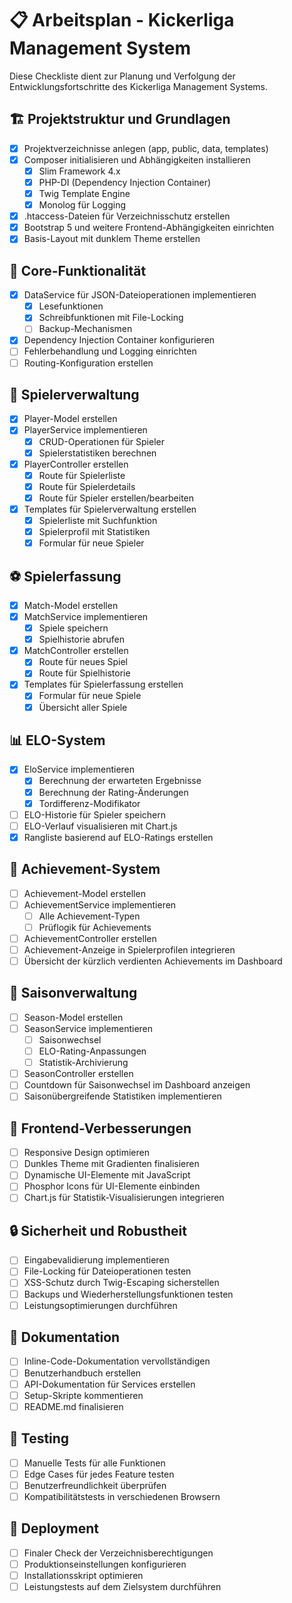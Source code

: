 # 📋 Arbeitsplan - Kickerliga Management System

Diese Checkliste dient zur Planung und Verfolgung der Entwicklungsfortschritte des Kickerliga Management Systems.

## 🏗️ Projektstruktur und Grundlagen

- [x] Projektverzeichnisse anlegen (app, public, data, templates)
- [x] Composer initialisieren und Abhängigkeiten installieren
   - [x] Slim Framework 4.x
   - [x] PHP-DI (Dependency Injection Container)
   - [x] Twig Template Engine
   - [x] Monolog für Logging
- [x] .htaccess-Dateien für Verzeichnisschutz erstellen
- [x] Bootstrap 5 und weitere Frontend-Abhängigkeiten einrichten
- [x] Basis-Layout mit dunklem Theme erstellen

## 🧰 Core-Funktionalität

- [x] DataService für JSON-Dateioperationen implementieren
   - [x] Lesefunktionen
   - [x] Schreibfunktionen mit File-Locking
   - [ ] Backup-Mechanismen
- [x] Dependency Injection Container konfigurieren
- [ ] Fehlerbehandlung und Logging einrichten
- [ ] Routing-Konfiguration erstellen

## 👤 Spielerverwaltung

- [x] Player-Model erstellen
- [x] PlayerService implementieren
   - [x] CRUD-Operationen für Spieler
   - [x] Spielerstatistiken berechnen
- [x] PlayerController erstellen
   - [x] Route für Spielerliste
   - [x] Route für Spielerdetails
   - [x] Route für Spieler erstellen/bearbeiten
- [x] Templates für Spielerverwaltung erstellen
   - [x] Spielerliste mit Suchfunktion
   - [x] Spielerprofil mit Statistiken
   - [x] Formular für neue Spieler

## ⚽ Spielerfassung

- [x] Match-Model erstellen
- [x] MatchService implementieren
   - [x] Spiele speichern
   - [x] Spielhistorie abrufen
- [x] MatchController erstellen
   - [x] Route für neues Spiel
   - [x] Route für Spielhistorie
- [x] Templates für Spielerfassung erstellen
   - [x] Formular für neue Spiele
   - [x] Übersicht aller Spiele

## 📊 ELO-System

- [x] EloService implementieren
   - [x] Berechnung der erwarteten Ergebnisse
   - [x] Berechnung der Rating-Änderungen
   - [x] Tordifferenz-Modifikator
- [ ] ELO-Historie für Spieler speichern
- [ ] ELO-Verlauf visualisieren mit Chart.js
- [x] Rangliste basierend auf ELO-Ratings erstellen

## 🥇 Achievement-System

- [ ] Achievement-Model erstellen
- [ ] AchievementService implementieren
   - [ ] Alle Achievement-Typen
   - [ ] Prüflogik für Achievements
- [ ] AchievementController erstellen
- [ ] Achievement-Anzeige in Spielerprofilen integrieren
- [ ] Übersicht der kürzlich verdienten Achievements im Dashboard

## 🔄 Saisonverwaltung

- [ ] Season-Model erstellen
- [ ] SeasonService implementieren
   - [ ] Saisonwechsel
   - [ ] ELO-Rating-Anpassungen
   - [ ] Statistik-Archivierung
- [ ] SeasonController erstellen
- [ ] Countdown für Saisonwechsel im Dashboard anzeigen
- [ ] Saisonübergreifende Statistiken implementieren

## 📱 Frontend-Verbesserungen

- [ ] Responsive Design optimieren
- [ ] Dunkles Theme mit Gradienten finalisieren
- [ ] Dynamische UI-Elemente mit JavaScript
- [ ] Phosphor Icons für UI-Elemente einbinden
- [ ] Chart.js für Statistik-Visualisierungen integrieren

## 🔒 Sicherheit und Robustheit

- [ ] Eingabevalidierung implementieren
- [ ] File-Locking für Dateioperationen testen
- [ ] XSS-Schutz durch Twig-Escaping sicherstellen
- [ ] Backups und Wiederherstellungsfunktionen testen
- [ ] Leistungsoptimierungen durchführen

## 📝 Dokumentation

- [ ] Inline-Code-Dokumentation vervollständigen
- [ ] Benutzerhandbuch erstellen
- [ ] API-Dokumentation für Services erstellen
- [ ] Setup-Skripte kommentieren
- [ ] README.md finalisieren

## 🧪 Testing

- [ ] Manuelle Tests für alle Funktionen
- [ ] Edge Cases für jedes Feature testen
- [ ] Benutzerfreundlichkeit überprüfen
- [ ] Kompatibilitätstests in verschiedenen Browsern

## 🚀 Deployment

- [ ] Finaler Check der Verzeichnisberechtigungen
- [ ] Produktionseinstellungen konfigurieren
- [ ] Installationsskript optimieren
- [ ] Leistungstests auf dem Zielsystem durchführen 